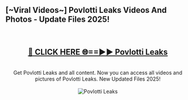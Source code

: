 <h2>[~Viral Videos~] Povlotti Leaks Videos And Photos - Update Files 2025!</h2>
<br>
<div align="center">
<h2><a href="https://top-ai-tools.click/QrbHav" rel="nofollow">🔴 CLICK HERE 🌐==►► Povlotti Leaks</a></h2>
<br>
Get Povlotti Leaks and all content. Now you can access all videos and pictures of Povlotti Leaks. New Updated Files 2025!
<br>
<br>
<a href="https://top-ai-tools.click/QrbHav" rel="nofollow" data-target="animated-image.originalLink"><img src="https://i.ibb.co.com/WyWwxjT/player-gif2.gif" alt="Povlotti Leaks" style="max-width: 100%; display: inline-block;" data-target="animated-image.originalImage"></a>
</div>
<br>